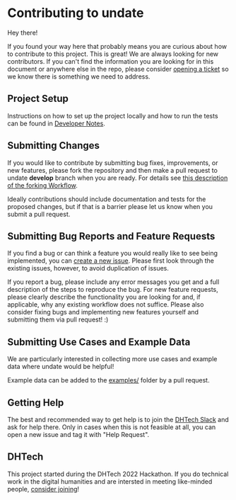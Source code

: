 # Contributing to undate

Hey there!

If you found your way here that probably means you are curious about how to contribute to this project. This is great! We are always looking for new contributors. If you can't find the information you are looking for in this document or anywhere else in the repo, please consider [opening a ticket](https://github.com/dh-tech/undate-python/issues) so we know there is something we need to address.

## Project Setup
Instructions on how to set up the project locally and how to run the tests can be found in [Developer Notes](DEVELOPER_NOTES.md).

## Submitting Changes
If you would like to contribute by submitting bug fixes, improvements, or new features, please fork the repository and then make a pull request to undate **develop** branch when you are ready. For details see [this description of the forking Workflow](https://www.atlassian.com/git/tutorials/comparing-workflows/forking-workflow).

Ideally contributions should include documentation and tests for the proposed changes, but if that is a barrier please let us know when you submit a pull request.

## Submitting Bug Reports and Feature Requests
If you find a bug or can think a feature you would really like to see being implemented, you can [create a new issue](https://github.com/dh-tech/undate-python/issues). Please first look through the existing issues, however, to avoid duplication of issues.

If you report a bug, please include any error messages you get and a full description of the steps to reproduce the bug. For new feature requests, please clearly describe the functionality you are looking for and, if applicable, why any existing workflow does not suffice. Please also consider fixing bugs and implementing new features yourself and submitting them via pull request! :)

## Submitting Use Cases and Example Data
We are particularly interested in collecting more use cases and example data where undate would be helpful!

Example data can be added to the [examples/](https://github.com/dh-tech/undate-python/tree/develop/examples/) folder by a pull request. 

## Getting Help
The best and recommended way to get help is to join the [DHTech Slack](https://dh-tech.github.io/join/) and ask for help there. Only in cases when this is not feasible at all, you can open a new issue and tag it with "Help Request".

## DHTech
This project started during the DHTech 2022 Hackathon. If you do technical work in the digital humanities and are intersted in meeting like-minded people, [consider joining](https://dh-tech.github.io/join/)!
